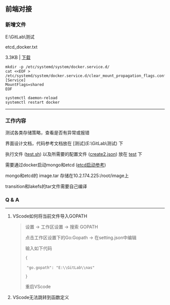 ## 前端对接

### 新增文件

E:\GitLab\测试

etcd_docker.txt

3.3KB | [下载](https://file.wx2.qq.com/cgi-bin/mmwebwx-bin/webwxgetmedia?sender=@323dba854ce81c28e0c3527c5ad6919b&mediaid=@crypt_1910c664_07efd5040c637fa547efbbd5500e385cead43120718656afeac5d42be1ca6cc1606783e0e0e82f319a48dca44bbb41aa75e0aff95c6d22756e9e8d9cdc5da2da53cec037d0e4536b4bfaa29d27e21005d65242438cfdc321a4edb50972fa76df4496d3eddbba767880b59614511045e6236abb8cbd37789c92be5c62350b0ee47907d02545d32ce65faffd33b193ef93aa04f129cc7bfd7b670673d906daf7b9decb6b26ae99c58ca975ce99453864b2bbb73d9b4f2ea7713bbc99323f7989bb04d50ba0656686ae714fd26deaad8938&encryfilename=etcd_docker.txt&fromuser=1082467207&pass_ticket=undefined&webwx_data_ticket=gSewODJ7aUz1emtyqcSFITw6)

```
mkdir -p /etc/systemd/system/docker.service.d/
cat <<EOF > /etc/systemd/system/docker.service.d/clear_mount_propagation_flags.conf
[Service]
MountFlags=shared
EOF

systemctl daemon-reload
systemctl restart docker
```



---

### 工作内容

测试各类存储策略，查看是否有异常或报错

界面设计文档，代码参考文档放在 [测试](E:\GitLab\测试\) 下

执行文件 ([test.sh](E:\GitLab\测试\test\test.sh)) 以及所需要的配置文件 ([create2.json](E:\GitLab\测试\test\create2.json)) 放在 [test](E:\GitLab\测试\test) 下

需要通过docker启动mongo和etcd ([etcd启动参考](E:\GitLab\测试\etcd_docker.txt))

mongo和etcd的 image.tar 存储在10.2.174.225:/root/image上

transition和lakefs的tar文件需要自己编译



















### Q & A

---

1. VScode如何将当前文件导入GOPATH

   > 设置 -> 工作区设置 -> 搜索 GOPATH
   >
   > 点击工作区设置下的Go:Gopath -> 在setting.json中编辑
   >
   > 输入如下代码
   >
   > `{ `
   >
   > ​	 `"go.gopath": "E:\\GitLab\\nas" `
   >
   > `}`
   >
   > 重启VScode

2. VScode无法跳转到函数定义

   > 